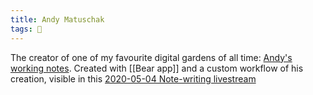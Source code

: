```yaml
---
title: Andy Matuschak
tags: 🌲
---
```

The creator of one of my favourite digital gardens of all time: [Andy's working notes](https://notes.andymatuschak.org/About_these_notes). Created with [[Bear app]] and a custom workflow of his creation, visible in this [2020-05-04 Note-writing livestream ](https://www.youtube.com/watch?v=DGcs4tyey18)
